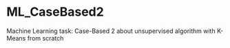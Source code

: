 # ML_CaseBased2
Machine Learning task: Case-Based 2 about unsupervised algorithm with K-Means from scratch
